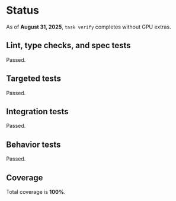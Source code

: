 # Status

As of **August 31, 2025**, `task verify` completes without GPU extras.

## Lint, type checks, and spec tests
Passed.

## Targeted tests
Passed.

## Integration tests
Passed.

## Behavior tests
Passed.

## Coverage
Total coverage is **100%**.
